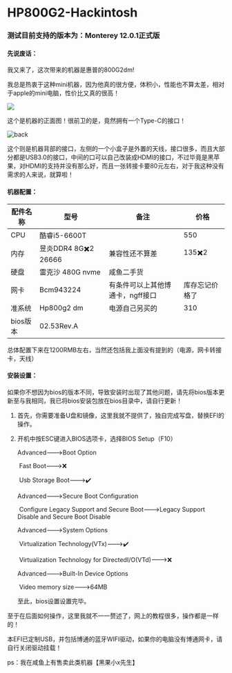 # HP800G2-Hackintosh

### 测试目前支持的版本为：Monterey 12.0.1正式版

#### 先说废话：

我又来了，这次带来的机器是惠普的800G2dm!

我总是热衷于这种mini机器，因为他真的很方便，体积小，性能也不算太差，相对于apple的mini电脑，性价比又真的很高！

![](/Users/eddy/Documents/GitHub/HP800G2-Hackintosh/image/front.jpg)

这个是机器的正面图！很前卫的是，竟然拥有一个Type-C的接口！

![back](/Users/eddy/Documents/GitHub/HP800G2-Hackintosh/image/back.jpg)

这个则是机器背部的接口，左侧的一个小盒子是外置的天线，接口很多，而且大部分都是USB3.0的接口，中间的口可以自己改装成HDMI的接口，不过毕竟是黑苹果，对HDMI的支持并没有那么好，而且一张转接卡要80元左右，对于我这种没有需求的人来说，就算啦！

#### 机器配置：

| 配件名称 | 型号                | 备注                             | 价格           |
| -------- | ------------------- | -------------------------------- | -------------- |
| CPU      | 酷睿i5-6600T        |                                  | 550            |
| 内存     | 昱炎DDR4 8G✖️2 26666 | 兼容性还不算差                   | 135✖️2          |
| 硬盘     | 雷克沙 480G nvme    | 咸鱼二手货                       |                |
| 网卡     | Bcm943224           | 有条件可以上其他博通卡，ngff接口 | 库存忘记价格了 |
| 准系统   | Hp800g2 dm          | 电源自己另买的                   | 310            |
| bios版本 | 02.53Rev.A          |                                  |                |

总体配置下来在1200RMB左右，当然还包括我上面没有提到的（电源，网卡转接卡，天线）

#### 安装设置：

如果你不想因为bios的版本不同，导致安装时出现了其他问题，请先将bios版本更新至与我相同，我已将bios安装包放在bios目录中，请自行更新！

1. 首先，你需要准备U盘和镜像，这里我就不提供了，独自完成写盘，替换EFI的操作。

2. 开机中按ESC键进入BIOS选项卡，选择BIOS Setup（F10）

   Advanced--->Boot Option

   ​						Fast Boot--->❌

   ​						Usb Storage Boot--->✔️

   Advanced--->Secure Boot Configuration

   ​						Configure Legacy Support and Secure Boot--->Legacy Support Disable and Secure Boot Disable

   Advanced--->System Options

   ​						Virtualization Technology(VTx)--->✔️

   ​						Virtualization Technology for DirectedI/O(VTd)--->❌

   Advanced--->Built-In Device Options

   ​						Video memory size--->64MB

   至此，bios设置设置完毕。

至于在后面如何操作，这里我就不一一赘述了，网上的教程很多，操作都是一样的！

本EFI已定制USB，并包括博通的蓝牙WIFI驱动，如果你的电脑没有博通网卡，请自行关闭驱动挂载！

ps：我在咸鱼上有售卖此类机器【黑果小x先生】
